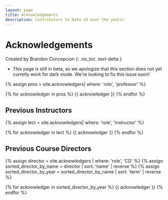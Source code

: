 ```yaml
---
layout: page
title: Acknowledgements
description: Contributors to Data c8 over the years!
---
```


# Acknowledgements 
Created by Brandon Concepcion
{: .no_toc .text-delta }

* This page is still in beta, so we apologize that this section does not yet curretly work for dark mode. We're looking to fix this issue soon!

{% assign pros = site.acknowledgers| where: 'role', 'professor' %}

<div class="role flex">
{% for acknowledger in pros %}
{{ acknowledger }}
{% endfor %}
</div>

## Previous Instructors
{% assign lect = site.acknowledgers| where: 'role', 'instructor' %}

<div class="role flex">
{% for acknowledger in lect %}
{{ acknowledger }}
{% endfor %}
</div>

## Previous Course Directors

{% assign director = site.acknowledgers | where: 'role', 'CD' %}
{% assign sorted_director_by_name = director | sort: 'name' | reverse %}
{% assign sorted_director_by_year = sorted_director_by_name | sort: 'term' | reverse %}

<div class="role flex">
{% for acknowledger in sorted_director_by_year %}
{{ acknowledger }}
{% endfor %}
</div>

<script src="../assets/darkmode.js"></script>
<script>
  window.addEventListener("DOMContentLoaded", (event) => {
    onLoad();
});
</script>

